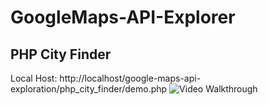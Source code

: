 # GoogleMaps-API-Explorer

## PHP City Finder
Local Host: http://localhost/google-maps-api-exploration/php_city_finder/demo.php
<img src='https://github.com/Antonio-Villarreal/google-maps-api-exploration/blob/main/media/php_city_finder_v1.gif' title='Video Walkthrough' width='' alt='Video Walkthrough' />
